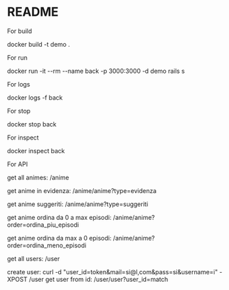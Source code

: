 # README
 
For build 

docker build -t demo .

For run

docker run -it --rm --name back -p 3000:3000 -d demo rails s

For logs 

docker logs -f back

For stop

docker stop back

For inspect 

docker inspect back

For API

get all animes:
	/anime

get anime in evidenza:
	/anime/anime?type=evidenza

get anime suggeriti:
	/anime/anime?type=suggeriti

get anime ordina da 0 a max episodi:
	/anime/anime?order=ordina_piu_episodi

get anime ordina da max a 0 episodi:
	/anime/anime?order=ordina_meno_episodi

get all users:
	/user

create user:
	curl -d "user_id=token&mail=si@l,com&pass=si&username=i" -XPOST /user
get user from id:
        /user/user?user_id=match
